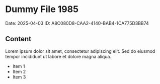 # Dummy File 1985

Date: 2025-04-03
ID: A8C080D8-CAA2-4140-BAB4-1CA775D3BB74

## Content

Lorem ipsum dolor sit amet, consectetur adipiscing elit.
Sed do eiusmod tempor incididunt ut labore et dolore magna aliqua.

* Item 1
* Item 2
* Item 3

